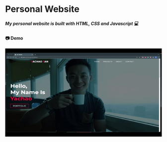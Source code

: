 # Personal Website

#####  My personal website is built with HTML, CSS and Javascript :computer:

#### :camera: Demo


<img src="./img/website.gif">
